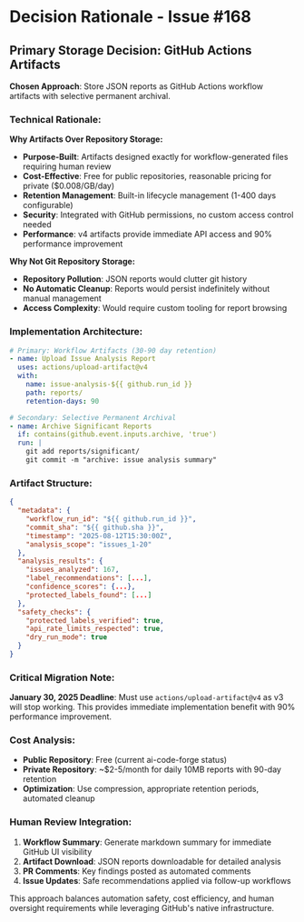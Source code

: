 # Decision Rationale - Issue #168

## Primary Storage Decision: GitHub Actions Artifacts

**Chosen Approach**: Store JSON reports as GitHub Actions workflow artifacts with selective permanent archival.

### Technical Rationale:

**Why Artifacts Over Repository Storage:**
- **Purpose-Built**: Artifacts designed exactly for workflow-generated files requiring human review
- **Cost-Effective**: Free for public repositories, reasonable pricing for private ($0.008/GB/day)  
- **Retention Management**: Built-in lifecycle management (1-400 days configurable)
- **Security**: Integrated with GitHub permissions, no custom access control needed
- **Performance**: v4 artifacts provide immediate API access and 90% performance improvement

**Why Not Git Repository Storage:**
- **Repository Pollution**: JSON reports would clutter git history
- **No Automatic Cleanup**: Reports would persist indefinitely without manual management
- **Access Complexity**: Would require custom tooling for report browsing

### Implementation Architecture:

```yaml
# Primary: Workflow Artifacts (30-90 day retention)
- name: Upload Issue Analysis Report
  uses: actions/upload-artifact@v4
  with:
    name: issue-analysis-${{ github.run_id }}
    path: reports/
    retention-days: 90

# Secondary: Selective Permanent Archival
- name: Archive Significant Reports
  if: contains(github.event.inputs.archive, 'true')
  run: |
    git add reports/significant/
    git commit -m "archive: issue analysis summary"
```

### Artifact Structure:

```json
{
  "metadata": {
    "workflow_run_id": "${{ github.run_id }}",
    "commit_sha": "${{ github.sha }}",
    "timestamp": "2025-08-12T15:30:00Z",
    "analysis_scope": "issues_1-20"
  },
  "analysis_results": {
    "issues_analyzed": 167,
    "label_recommendations": [...],
    "confidence_scores": {...},
    "protected_labels_found": [...]
  },
  "safety_checks": {
    "protected_labels_verified": true,
    "api_rate_limits_respected": true,
    "dry_run_mode": true
  }
}
```

### Critical Migration Note:
**January 30, 2025 Deadline**: Must use `actions/upload-artifact@v4` as v3 will stop working. This provides immediate implementation benefit with 90% performance improvement.

### Cost Analysis:
- **Public Repository**: Free (current ai-code-forge status)
- **Private Repository**: ~$2-5/month for daily 10MB reports with 90-day retention
- **Optimization**: Use compression, appropriate retention periods, automated cleanup

### Human Review Integration:
1. **Workflow Summary**: Generate markdown summary for immediate GitHub UI visibility
2. **Artifact Download**: JSON reports downloadable for detailed analysis  
3. **PR Comments**: Key findings posted as automated comments
4. **Issue Updates**: Safe recommendations applied via follow-up workflows

This approach balances automation safety, cost efficiency, and human oversight requirements while leveraging GitHub's native infrastructure.